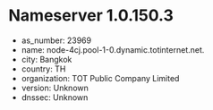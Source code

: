# Nameserver 1.0.150.3

* as_number: 23969
* name: node-4cj.pool-1-0.dynamic.totinternet.net.
* city: Bangkok
* country: TH
* organization: TOT Public Company Limited
* version: Unknown
* dnssec: Unknown
